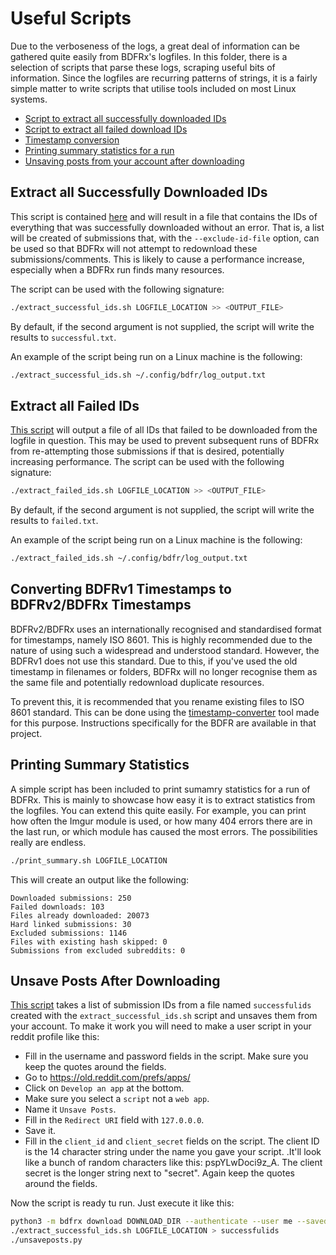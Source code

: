 # Useful Scripts

Due to the verboseness of the logs, a great deal of information can be gathered quite easily from BDFRx's logfiles. In this folder, there is a selection of scripts that parse these logs, scraping useful bits of information. Since the logfiles are recurring patterns of strings, it is a fairly simple matter to write scripts that utilise tools included on most Linux systems.

- [Script to extract all successfully downloaded IDs](#extract-all-successfully-downloaded-ids)
- [Script to extract all failed download IDs](#extract-all-failed-ids)
- [Timestamp conversion](#converting-bdfrv1-timestamps-to-bdfrv2bdfrx-timestamps)
- [Printing summary statistics for a run](#printing-summary-statistics)
- [Unsaving posts from your account after downloading](#unsave-posts-after-downloading)

## Extract all Successfully Downloaded IDs

This script is contained [here](extract_successful_ids.sh) and will result in a file that contains the IDs of everything that was successfully downloaded without an error. That is, a list will be created of submissions that, with the `--exclude-id-file` option, can be used so that BDFRx will not attempt to redownload these submissions/comments. This is likely to cause a performance increase, especially when a BDFRx run finds many resources.

The script can be used with the following signature:

```bash
./extract_successful_ids.sh LOGFILE_LOCATION >> <OUTPUT_FILE>
```

By default, if the second argument is not supplied, the script will write the results to `successful.txt`.

An example of the script being run on a Linux machine is the following:

```bash
./extract_successful_ids.sh ~/.config/bdfr/log_output.txt
```

## Extract all Failed IDs

[This script](extract_failed_ids.sh) will output a file of all IDs that failed to be downloaded from the logfile in question. This may be used to prevent subsequent runs of BDFRx from re-attempting those submissions if that is desired, potentially increasing performance.
The script can be used with the following signature:

```bash
./extract_failed_ids.sh LOGFILE_LOCATION >> <OUTPUT_FILE>
```

By default, if the second argument is not supplied, the script will write the results to `failed.txt`.

An example of the script being run on a Linux machine is the following:

```bash
./extract_failed_ids.sh ~/.config/bdfr/log_output.txt
```

## Converting BDFRv1 Timestamps to BDFRv2/BDFRx Timestamps

BDFRv2/BDFRx uses an internationally recognised and standardised format for timestamps, namely ISO 8601. This is highly recommended due to the nature of using such a widespread and understood standard. However, the BDFRv1 does not use this standard. Due to this, if you've used the old timestamp in filenames or folders, BDFRx will no longer recognise them as the same file and potentially redownload duplicate resources.

To prevent this, it is recommended that you rename existing files to ISO 8601 standard. This can be done using the [timestamp-converter](https://github.com/Serene-Arc/timestamp-converter) tool made for this purpose. Instructions specifically for the BDFR are available in that project.

## Printing Summary Statistics

A simple script has been included to print sumamry statistics for a run of BDFRx. This is mainly to showcase how easy it is to extract statistics from the logfiles. You can extend this quite easily. For example, you can print how often the Imgur module is used, or how many 404 errors there are in the last run, or which module has caused the most errors. The possibilities really are endless.

```bash
./print_summary.sh LOGFILE_LOCATION
```

This will create an output like the following:

```text
Downloaded submissions: 250
Failed downloads: 103
Files already downloaded: 20073
Hard linked submissions: 30
Excluded submissions: 1146
Files with existing hash skipped: 0
Submissions from excluded subreddits: 0
```

## Unsave Posts After Downloading

[This script](unsaveposts.py) takes a list of submission IDs from a file named `successfulids` created with the `extract_successful_ids.sh` script and unsaves them from your account. To make it work you will need to make a user script in your reddit profile like this:

- Fill in the username and password fields in the script. Make sure you keep the quotes around the fields.
- Go to <https://old.reddit.com/prefs/apps/>
- Click on `Develop an app` at the bottom.
- Make sure you select a `script` not a `web app`.
- Name it `Unsave Posts`.
- Fill in the `Redirect URI` field with `127.0.0.0`.
- Save it.
- Fill in the `client_id` and `client_secret` fields on the script. The client ID is the 14 character string under the name you gave your script. .It'll look like a bunch of random characters like this: pspYLwDoci9z_A. The client secret is the longer string next to "secret". Again keep the quotes around the fields.

Now the script is ready tu run. Just execute it like this:

```bash
python3 -m bdfrx download DOWNLOAD_DIR --authenticate --user me --saved --log LOGFILE_LOCATION
./extract_successful_ids.sh LOGFILE_LOCATION > successfulids
./unsaveposts.py
```
